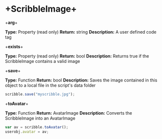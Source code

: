 # +ScribbleImage+


+**arg**+

**Type:** Property (read only)
**Return:** string
**Description:** A user defined code tag

+**exists**+

**Type:** Property (read only)
**Return:** bool
**Description:** Returns true if the ScribbleImage contains a valid image

+**save**+

**Type:** Function
**Return:** bool
**Description:** Saves the image contained in this object to a local file in the script's data folder

```javascript
scribble.save("myscribble.jpg");
```

+**toAvatar**+

**Type:** Function
**Return:** AvatarImage
**Description:** Converts the ScribbleImage into an AvatarImage

```javascript
var av = scribble.toAvatar();
userobj.avatar = av;
```